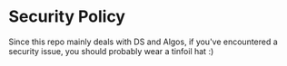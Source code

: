 # Security Policy

Since this repo mainly deals with DS and Algos, if you've encountered a security issue,
you should probably wear a tinfoil hat :)
